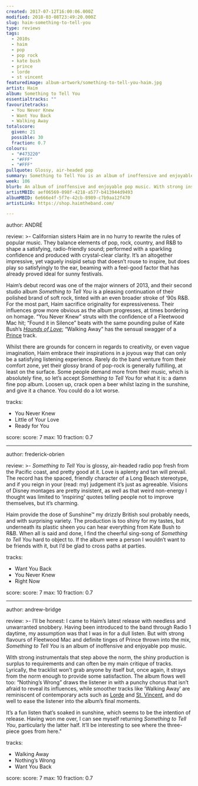 ```yaml
---
created: 2017-07-12T16:00:06.000Z
modified: 2018-03-08T23:49:20.000Z
slug: haim-something-to-tell-you
type: reviews
tags:
  - 2010s
  - haim
  - pop
  - pop rock
  - kate bush
  - prince
  - lorde
  - st vincent
featuredimage: album-artwork/something-to-tell-you-haim.jpg
artist: Haim
album: Something to Tell You
essentialtracks: ""
favouritetracks:
  - You Never Knew
  - Want You Back
  - Walking Away
totalscore:
  given: 21
  possible: 30
  fraction: 0.7
colours:
  - "#473220"
  - "#FFF"
  - "#FFF"
pullquote: Glossy, air-headed pop
summary: Something to Tell You is an album of inoffensive and enjoyable pop music. With strong instrumentals that step above the norm, the shiny production is surplus to requirements and can often be my main critique of tracks.
week: 106
blurb: An album of inoffensive and enjoyable pop music. With strong instrumentals that step above the norm, the shiny production is actually surplus to requirements.
artistMBID: aef06569-098f-4218-a577-b413944d9493
albumMBID: 6e666e4f-5f7e-42cb-8989-c7b9aa12f470
artistLink: https://shop.haimtheband.com/

---
```


author: ANDRÉ

review: >-
  Californian sisters Haim are in no hurry to rewrite the rules of popular music. They balance elements of pop, rock, country, and R&B to shape a satisfying, radio-friendly sound; performed with a sparkling confidence and produced with crystal-clear clarity. It’s an altogether impressive, yet vaguely insipid setup that doesn’t rouse to inspire, but does play so satisfyingly to the ear, beaming with a feel-good factor that has already proved ideal for sunny festivals.

  Haim’s debut record was one of the major winners of 2013, and their second studio album *Something to Tell You* is a pleasing continuation of their polished brand of soft rock, tinted with an even broader stroke of ‘90s R&B. For the most part, Haim sacrifice originality for expressiveness. Their influences grow more obvious as the album progresses, at times bordering on homage. “You Never Knew” struts with the confidence of a Fleetwood Mac hit; “Found it in Silence” beats with the same pounding pulse of Kate Bush’s [*Hounds of Love*](/reviews/kate-bush-hounds-of-love/); “Walking Away” has the sensual swagger of a [Prince](/reviews/prince-purple-rain/) track.

  Whilst there are grounds for concern in regards to creativity, or even vague imagination, Haim embrace their inspirations in a joyous way that can only be a satisfying listening experience. Rarely do the band venture from their comfort zone, yet their glossy brand of pop-rock is generally fulfilling, at least on the surface. Some people demand more from their music, which is absolutely fine, so let’s accept *Something to Tell You* for what it is: a damn fine pop album. Loosen up, crack open a beer whilst lazing in the sunshine, and give it a chance. You could do a lot worse.

tracks:
  - You Never Knew
  - ­Little of Your Love
  - ­Ready for You

score:
  score: 7
  max: 10
  fraction: 0.7

---
author: frederick-obrien

review: >-
  *Something to Tell You* is glossy, air-headed radio pop fresh from the Pacific coast, and pretty good at it. Love is aplenty and tan will prevail. The record has the spaced, friendly character of a Long Beach stereotype, and if you reign in your (read: my) judgement it’s just as agreeable. Visions of Disney montages are pretty insistent, as well as that weird non-energy I thought was limited to ‘inspiring’ quotes telling people not to improve themselves, but it’s charming.

  Haim provide the dose of Sunshine™ my drizzly British soul probably needs, and with surprising variety. The production is too shiny for my tastes, but underneath its plastic sheen you can hear everything from Kate Bush to R&B. When all is said and done, I find the cheerful sing-song of *Something to Tell You* hard to object to. If the album were a person I wouldn’t want to be friends with it, but I’d be glad to cross paths at parties.

tracks:
  - Want You Back
  - ­You Never Knew
  - ­Right Now

score:
  score: 7
  max: 10
  fraction: 0.7

---
author: andrew-bridge

review: >-
  I’ll be honest: I came to Haim’s latest release with needless and unwarranted snobbery. Having been introduced to the band through Radio 1 daytime, my assumption was that I was in for a dull listen. But with strong flavours of Fleetwood Mac and definite tinges of Prince thrown into the mix, *Something to Tell You* is an album of inoffensive and enjoyable pop music.

  With strong instrumentals that step above the norm, the shiny production is surplus to requirements and can often be my main critique of tracks. Lyrically, the tracklist won’t grab anyone by itself but, once again, it strays from the norm enough to provide some satisfaction. The album flows well too: “Nothing’s Wrong” draws the listener in with a punchy chorus that isn’t afraid to reveal its influences, while smoother tracks like ‘Walking Away’ are reminiscent of contemporary acts such as [Lorde](/listening-parties/lorde-melodrama/) and [St. Vincent](/reviews/st-vincent-st-vincent/), and do well to ease the listener into the album’s final moments.

  It’s a fun listen that’s soaked in sunshine, which seems to be the intention of release. Having won me over, I can see myself returning *Something to Tell You*, particularly the latter half. It’ll be interesting to see where the three-piece goes from here."

tracks:
  - Walking Away
  - ­Nothing’s Wrong
  - ­Want You Back

score:
  score: 7
  max: 10
  fraction: 0.7
